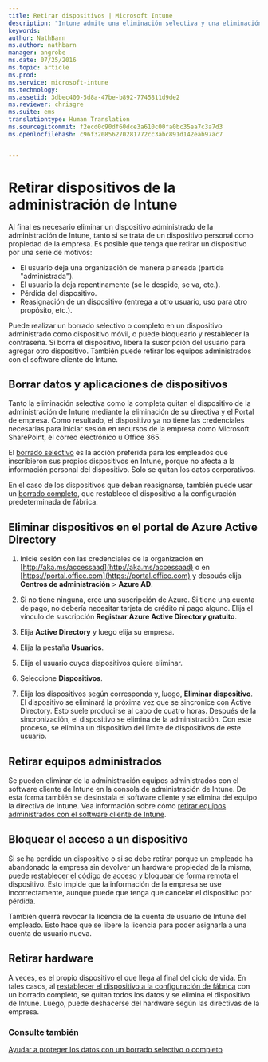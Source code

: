 ```yaml
---
title: Retirar dispositivos | Microsoft Intune
description: "Intune admite una eliminación selectiva y una eliminación completa para quitar el dispositivo de administración de Intune mediante la eliminación de la directiva y el portal de empresa."
keywords: 
author: NathBarn
ms.author: nathbarn
manager: angrobe
ms.date: 07/25/2016
ms.topic: article
ms.prod: 
ms.service: microsoft-intune
ms.technology: 
ms.assetid: 3dbec400-5d8a-47be-b892-7745811d9de2
ms.reviewer: chrisgre
ms.suite: ems
translationtype: Human Translation
ms.sourcegitcommit: f2ecd0c90df60dce3a610c00fa0bc35ea7c3a7d3
ms.openlocfilehash: c96f320856270281772cc3abc891d142eab97ac7


---
```


# Retirar dispositivos de la administración de Intune

Al final es necesario eliminar un dispositivo administrado de la administración de Intune, tanto si se trata de un dispositivo personal como propiedad de la empresa. Es posible que tenga que retirar un dispositivo por una serie de motivos:

-   El usuario deja una organización de manera planeada (partida "administrada").
-   El usuario la deja repentinamente (se le despide, se va, etc.).
-   Pérdida del dispositivo.
-   Reasignación de un dispositivo (entrega a otro usuario, uso para otro propósito, etc.).

Puede realizar un borrado selectivo o completo en un dispositivo administrado como dispositivo móvil, o puede bloquearlo y restablecer la contraseña. Si borra el dispositivo, libera la suscripción del usuario para agregar otro dispositivo. También puede retirar los equipos administrados con el software cliente de Intune.

## Borrar datos y aplicaciones de dispositivos
Tanto la eliminación selectiva como la completa quitan el dispositivo de la administración de Intune mediante la eliminación de su directiva y el Portal de empresa. Como resultado, el dispositivo ya no tiene las credenciales necesarias para iniciar sesión en recursos de la empresa como Microsoft SharePoint, el correo electrónico u Office 365.

El [borrado selectivo](use-remote-wipe-to-help-protect-data-using-microsoft-intune.md#selective-wipe) es la acción preferida para los empleados que inscribieron sus propios dispositivos en Intune, porque no afecta a la información personal del dispositivo. Solo se quitan los datos corporativos.

En el caso de los dispositivos que deban reasignarse, también puede usar un [borrado completo](use-remote-wipe-to-help-protect-data-using-microsoft-intune.md#full-wipe), que restablece el dispositivo a la configuración predeterminada de fábrica.

## Eliminar dispositivos en el portal de Azure Active Directory

1.  Inicie sesión con las credenciales de la organización en [http://aka.ms/accessaad](http://aka.ms/accessaad) o en [https://portal.office.com](https://portal.office.com) y después elija **Centros de administración** &gt; **Azure AD**.

2.  Si no tiene ninguna, cree una suscripción de Azure. Si tiene una cuenta de pago, no debería necesitar tarjeta de crédito ni pago alguno. Elija el vínculo de suscripción **Registrar Azure Active Directory gratuito**.

4.  Elija **Active Directory** y luego elija su empresa.

5.  Elija la pestaña **Usuarios**.

6.  Elija el usuario cuyos dispositivos quiere eliminar.

7.  Seleccione **Dispositivos**.

8.  Elija los dispositivos según corresponda y, luego, **Eliminar dispositivo**. El dispositivo se eliminará la próxima vez que se sincronice con Active Directory. Esto suele producirse al cabo de cuatro horas. Después de la sincronización, el dispositivo se elimina de la administración. Con este proceso, se elimina un dispositivo del límite de dispositivos de este usuario.

## Retirar equipos administrados
Se pueden eliminar de la administración equipos administrados con el software cliente de Intune en la consola de administración de Intune. De esta forma también se desinstala el software cliente y se elimina del equipo la directiva de Intune. Vea información sobre cómo [retirar equipos administrados con el software cliente de Intune](common-windows-pc-management-tasks-with-the-microsoft-intune-computer-client#retire-a-computer.md).

## Bloquear el acceso a un dispositivo
Si se ha perdido un dispositivo o si se debe retirar porque un empleado ha abandonado la empresa sin devolver un hardware propiedad de la misma, puede [restablecer el código de acceso y bloquear de forma remota](use-remote-lock-and-passcode-reset-in-microsoft-intune.md) el dispositivo. Esto impide que la información de la empresa se use incorrectamente, aunque puede que tenga que cancelar el dispositivo por pérdida.

También querrá revocar la licencia de la cuenta de usuario de Intune del empleado. Esto hace que se libere la licencia para poder asignarla a una cuenta de usuario nueva.

## Retirar hardware
A veces, es el propio dispositivo el que llega al final del ciclo de vida. En tales casos, al [restablecer el dispositivo a la configuración de fábrica](use-remote-wipe-to-help-protect-data-using-microsoft-intune.md) con un borrado completo, se quitan todos los datos y se elimina el dispositivo de Intune. Luego, puede deshacerse del hardware según las directivas de la empresa.

### Consulte también
[Ayudar a proteger los datos con un borrado selectivo o completo](use-remote-wipe-to-help-protect-data-using-microsoft-intune.md)



<!--HONumber=Oct16_HO3-->


